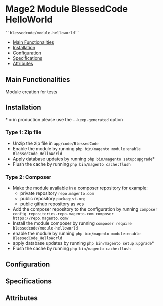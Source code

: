 # Mage2 Module BlessedCode HelloWorld

    ``blessedcode/module-helloworld``

 - [Main Functionalities](#markdown-header-main-functionalities)
 - [Installation](#markdown-header-installation)
 - [Configuration](#markdown-header-configuration)
 - [Specifications](#markdown-header-specifications)
 - [Attributes](#markdown-header-attributes)


## Main Functionalities
Module creation for tests

## Installation
\* = in production please use the `--keep-generated` option

### Type 1: Zip file

 - Unzip the zip file in `app/code/BlessedCode`
 - Enable the module by running `php bin/magento module:enable BlessedCode_HelloWorld`
 - Apply database updates by running `php bin/magento setup:upgrade`\*
 - Flush the cache by running `php bin/magento cache:flush`

### Type 2: Composer

 - Make the module available in a composer repository for example:
    - private repository `repo.magento.com`
    - public repository `packagist.org`
    - public github repository as vcs
 - Add the composer repository to the configuration by running `composer config repositories.repo.magento.com composer https://repo.magento.com/`
 - Install the module composer by running `composer require blessedcode/module-helloworld`
 - enable the module by running `php bin/magento module:enable BlessedCode_HelloWorld`
 - apply database updates by running `php bin/magento setup:upgrade`\*
 - Flush the cache by running `php bin/magento cache:flush`


## Configuration




## Specifications




## Attributes



